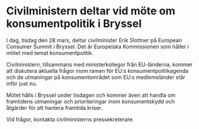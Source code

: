 # Civilministern deltar vid möte om konsumentpolitik i Bryssel

I dag, tisdag den 28 mars, deltar civilminister Erik Slottner på European Consumer Summit i Bryssel. Det är Europeiska Kommissionen som håller i mötet med temat konsumentpolitik.

Civilministern, tillsammans med ministerkollegor från EU-länderna, kommer att diskutera aktuella frågor inom ramen för EU:s konsumentpolitikagenda och de utmaningar på konsumentområdet som EU:s medlemsländer står inför just nu.

Mötet hålls i Bryssel under tisdagen och kommer även att handla om framtidens utmaningar och prioriteringar inom konsumentskydd och åtgärder för att hantera framtida kriser.

Vid frågor, kontakta civilministerns pressekreterare.
